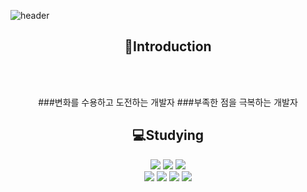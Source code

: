 <!-- ### Hi there 👋 -->

<!-- 헤더 -->
![header](https://capsule-render.vercel.app/api?type=slice&color=auto&height=200&section=header&text=Hello&desc=I'm%20HyeongMin&fontSize=60&rotate=14&fontAlignY=25&fontAlign=75&descAlignY=43&descAlign=80&&animation=twinkling)

<div align=center>
<!-- 소개 -->

 ## 👋Introduction
 <br/><br/>
 
 ###변화를 수용하고 도전하는 개발자
 ###부족한 점을 극복하는 개발자
 
 <!--기술스택-->
 ## 💻Studying
 
  <img src="https://img.shields.io/badge/JAVA-61DAFB?style=flat&logo=JAVA&logoColor=white"/>
  <img src="https://img.shields.io/badge/JavaScript-764ABC?style=flat&logo=JavaScript&logoColor=white"/>
  <img src="https://img.shields.io/badge/Spring-CC6699?style=flat&logo=Spring&logoColor=white"/><br>
  <img src="https://img.shields.io/badge/Docker-4FC08D?style=flat&logo=Docker&logoColor=white"/>
  <img src="https://img.shields.io/badge/HTML5-E34F26?style=flat-square&logo=HTML5&logoColor=white"/>
  <img src="https://img.shields.io/badge/CSS-1572B6?style=flat-square&logo=CSS3&logoColor=white"/>
  <img src="https://img.shields.io/badge/MariaDB-1F305F?style=for-flat-square&logo=MariaDB&logoColor=white"/>
 
 <br/><br/>
 
 <!--## 📋Stats -->

  

 
</div>
<!--
**hyeongminyoo/hyeongminyoo** is a ✨ _special_ ✨ repository because its `README.md` (this file) appears on your GitHub profile.

Here are some ideas to get you started:

- 🔭 I’m currently working on ...
- 🌱 I’m currently learning ...
- 👯 I’m looking to collaborate on ...
- 🤔 I’m looking for help with ...
- 💬 Ask me about ...
- 📫 How to reach me: ...
- 😄 Pronouns: ...
- ⚡ Fun fact: ...
-->

